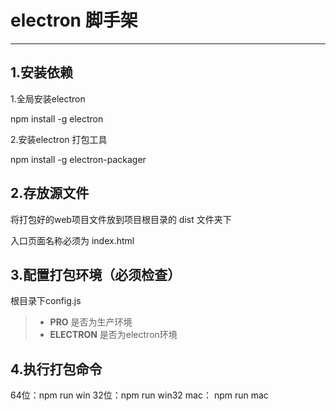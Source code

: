 # electron 脚手架
------

## 1.安装依赖

1.全局安装electron

  npm install -g electron

2.安装electron 打包工具

  npm install -g electron-packager

## 2.存放源文件

  将打包好的web项目文件放到项目根目录的 dist 文件夹下

  入口页面名称必须为 index.html

## 3.配置打包环境（必须检查）

  根目录下config.js

 > *  __PRO__  是否为生产环境
 > *  __ELECTRON__  是否为electron环境

## 4.执行打包命令

  64位：npm run win
  32位：npm run win32
  mac： npm run mac

